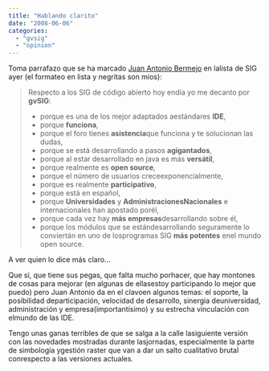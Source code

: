 ```yaml
---
title: "Hablando clarito"
date: "2008-06-06"
categories: 
  - "gvsig"
  - "opinion"
---
```


Toma parrafazo que se ha marcado [Juan Antonio Bermejo](http://www.redidecanarias.com) en lalista de SIG ayer (el formateo en lista y negritas son míos):

> Respecto a los SIG de código abierto hoy endía yo me decanto por **gvSIG**:
> 
> - porque es una de los mejor adaptados aestándares **IDE**,
> - porque **funciona**,
> - porque el foro tienes **asistencia**que funciona y te solucionan las dudas,
> - porque se está desarrollando a pasos **agigantados**,
> - porque al estar desarrollado en java es más **versátil**,
> - porque realmente es **open source**,
> - porque el número de usuarios creceexponencialmente,
> - porque es realmente **participativo**,
> - porque está en español,
> - porque **Universidades** y **AdministracionesNacionales** e internacionales han apostado porél,
> - porque cada vez hay **más empresas**desarrollando sobre él,
> - porque los módulos que se estándesarrollando seguramente lo conviertán en uno de losprogramas SIG **más potentes** enel mundo open source.

A ver quien lo dice más claro...

Que sí, que tiene sus pegas, que falta mucho porhacer, que hay montones de cosas para mejorar (en algunas de ellasestoy participando lo mejor que puedo) pero Juan Antonio da en el clavoen algunos temas: el soporte, la posibilidad departicipación, velocidad de desarrollo, sinergia deuniversidad, administración y empresa(importantísimo) y su estrecha vinculación con elmundo de las IDE.

Tengo unas ganas terribles de que se salga a la calle lasiguiente versión con las novedades mostradas durante lasjornadas, especialmente la parte de simbología ygestión raster que van a dar un salto cualitativo brutal conrespecto a las versiones actuales.
